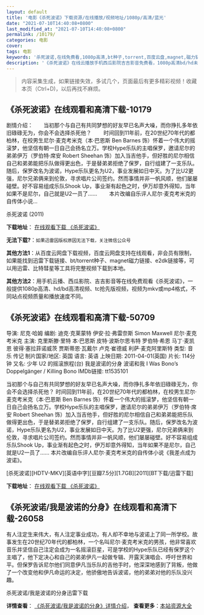```yaml
---
layout: default
title: '电影《杀死波诺》下载资源/在线播放/视频地址/1080p/高清/蓝光'
date: "2021-07-10T14:40:08+0800"
last_modified_at: "2021-07-10T14:40:08+0800"
permalink: /10179/
categories: 电影
cover:
tags: 电影
keywords: '杀死波诺,在线免费看,1080p高清,bt种子,torrent,百度云盘,magnet,磁力链,迅雷下载资源'
description: '《杀死波诺》在线云播放手机西瓜影院吉吉影音免费看，1080p高清bd/hd未删减完整版和tc抢先枪版，mkv/mp4格式，附带bt/torrent种子、magnet/磁力链、百度云盘、网盘资源迅雷下载链接'
---
```


>内容采集生成，如果链接失效，多试几个，页面最后有更多精彩视频！收藏本页（Ctrl+D)，以后再找不麻烦。


## 《杀死波诺》在线观看和高清下载-10179

剧情介绍：　　当初那个与自己有共同梦想的好友早已名声大噪，而你挣扎多年依旧碌碌无为，你会不会选择杀死他？ 　　时间回到11年前，在20世纪70年代的都柏林，在校男生尼尔·麦克考米克（本·巴恩斯 Ben Barnes 饰）怀着一个伟大的摇滚梦，他坚信有朝一日自己会扬名立万。学校Hype乐队的主唱保罗，邀请尼尔的弟弟伊万（罗伯特·席安 Robert Sheehan 饰）加入当吉他手，但好胜的尼尔相信自己和弟弟能把乐队做得更出色，于是替弟弟拒绝了保罗，自行组建了一支乐队。随后，保罗改名为波诺，Hype乐队更名为U2，事业发展如日中天。为了比U2更强，尼尔兄弟俩来到伦敦，寻求唱片公司签约。然而事情并非一帆风顺，他们屡屡碰壁。好不容易组成乐队Shook Up，事业渐有起色之时，伊万却意外得知，当年如果不是尼尔，自己就是U2一员了…… 　　本片改编自乐评人尼尔·麦克考米克的自传体小说...


杀死波诺 (2011)

**下载地址**： [在线观看下载 《杀死波诺》](https://www.btbtdy.me/btdy/dy8535.html) 


**无法下载?**：`如果迅雷因版权原因无法下载，关注微信公众号 `

**其他方法1**：从百度云网盘下载视频，百度云网盘支持在线观看，非会员有限制，如果能找到迅雷下载链接、bt/torrent种子、magnet磁力链接、e2dk链接等，可以用迅雷、比特彗星等工具将完整视频下载到本地。

**其他方法2**：用手机云播、西瓜影院、吉吉影音等在线免费观看《杀死波诺》，一般提供1080p高清、hd/bd高清视频、tc抢先版视频，视频为mkv或mp4格式，不同站点视频质量和播放速度不同。


## 《杀死波诺》在线观看和高清下载-50709

导演: 尼克·哈姆 编剧: 迪克·克莱蒙特 伊安·拉·弗雷奈斯 Simon Maxwell 尼尔·麦克考米克 主演: 克里斯滕·里特 本·巴恩斯 皮特·波斯尔思韦特 罗伯特·希恩 马丁·麦凯恩 彼得·塞拉菲诺威茨 贾斯蒂恩·瓦戴尔 卢克·崔德威 利萨·麦克阿里斯特 类型: 音乐 传记 制片国家/地区: 英国 语言: 英语 上映日期: 2011-04-01(英国) 片长: 114分钟 又名: 少年 U2 的摇滚旅程(台) 我是波诺的分身 波诺和我 I Was Bono’s Doppelgänger / Killing Bono IMDb链接: tt1535101

当初那个与自己有共同梦想的好友早已名声大噪，而你挣扎多年依旧碌碌无为，你会不会选择杀死他？ 时间回到11年前，在20世纪70年代的都柏林，在校男生尼尔·麦克考米克（本·巴恩斯 Ben Barnes 饰）怀着一个伟大的摇滚梦，他坚信有朝一日自己会扬名立万。学校Hype乐队的主唱保罗，邀请尼尔的弟弟伊万（罗伯特·席安 Robert Sheehan 饰）加入当吉他手，但好胜的尼尔相信自己和弟弟能把乐队做得更出色，于是替弟弟拒绝了保罗，自行组建了一支乐队。随后，保罗改名为波诺，Hype乐队更名为U2，事业发展如日中天。为了比U2更强，尼尔兄弟俩来到伦敦，寻求唱片公司签约。然而事情并非一帆风顺，他们屡屡碰壁。好不容易组成乐队Shook Up，事业渐有起色之时，伊万却意外得知，当年如果不是尼尔，自己就是U2一员了…… 本片改编自乐评人尼尔·麦克考米克的自传体小说《我差点成为波诺》。


[杀死波诺][HDTV-MKV][英语中字][豆瓣7.5分][1.7GB][2011][BT下载/迅雷下载]

**下载地址**： [在线观看下载 《杀死波诺》](https://www.btdx8.com/torrent/killing_bono_2011.html) 


## 《杀死波诺/我是波诺的分身》在线观看和高清下载-26058

有人注定生来伟大，有人注定事业成功，有人却不幸地与波诺上了同一所学校。故事发生在20世纪70年代的都柏林，一个名叫尼尔&middot;麦克考米克的男孩，他非常喜欢音乐并坚信自己注定会成为一名摇滚巨星，可是学校的Hype乐队已经有保罗这个主唱了，他下定决心和自己的弟弟伊凡一起做专辑、开露天演唱会、呼吁世界和平。但保罗告诉尼尔他们同意伊凡当乐队的吉他手时，他深深地感到了背叛，他做了一个改变他和伊凡命运的决定，他骄傲地告诉波诺，他的弟弟对他的乐队没兴趣。


杀死波诺/我是波诺的分身迅雷下载

**详情查看**： [《杀死波诺/我是波诺的分身》详情介绍](/movie/26058/)， **查看更多**：[本站资源大全](/movie/t/all/)

